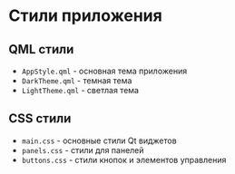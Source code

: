 # Стили приложения

## QML стили
- `AppStyle.qml` - основная тема приложения
- `DarkTheme.qml` - темная тема
- `LightTheme.qml` - светлая тема

## CSS стили
- `main.css` - основные стили Qt виджетов
- `panels.css` - стили для панелей
- `buttons.css` - стили кнопок и элементов управления
